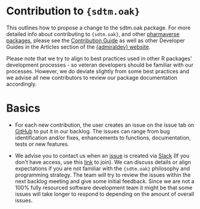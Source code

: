 # Contribution to `{sdtm.oak}` 

This outlines how to propose a change to the sdtm.oak package. For more detailed info about contributing to `{sdtm.oak}`, and other [pharmaverse packages](https://pharmaverse.org/), please see the [Contribution Guide](https://pharmaverse.github.io/admiral/CONTRIBUTING.html) as well as other Developer Guides in the Articles section of the [{admiraldev} website](https://pharmaverse.github.io/admiraldev/).

Please note that we try to align to best practices used in other R packages' development processes - so veteran developers should be familiar with our processes. However, we do deviate slightly from some best practices and we advise all new contributors to review our package documentation accordingly.


# Basics
 * For each new contribution, the user creates an issue on the issue tab on [GitHub](https://github.com/pharmaverse/sdtm.oak/issues) to put it in our backlog.
The issues can range from bug identification and/or fixes, enhancements to
functions, documentation, tests or new features.

 * We advise you to contact us when an 
[issue](https://github.com/pharmaverse/sdtm.oak/issues) is created via
[Slack](https://oakgarden.slack.com) (If you don't have access, use this
[link](https://join.slack.com/t/oakgarden/shared_invite/zt-204sf8w5c-Vxl71cI~WAYhsMLbHGxeMw)
to join).  We can discuss details or align expectations if you are not familiar
with the `{sdtm.oak}` philosophy and programming strategy. The team will try to
review the issues within the next backlog meeting and give some initial
feedback. Since we are not a 100% fully resourced software development team it
might be that some issues will take longer to respond to depending on the amount
of overall issues.
